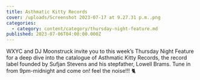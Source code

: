 ```yaml
---
title: Asthmatic Kitty Records
cover: /uploads/Screenshot 2023-07-17 at 9.27.31 p.m..png
categories:
  - category: content/category/thursday-night-feature.md
published: 2023-07-06T04:00:00.000Z
---
```


WXYC and DJ Moonstruck invite you to this week’s Thursday Night Feature for a deep dive into the catalogue of Asthmatic Kitty Records, the record label founded by Sufjan Stevens and his stepfather, Lowell Brams. Tune in from 9pm-midnight and come on! feel the noise!!! 🐈
